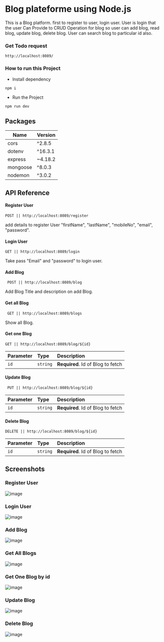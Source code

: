 # Blog plateforme using Node.js 
This is a Blog platform. first to register to user, login user. User is login that the user Can Provide to CRUD Operation for blog so user can add blog, read blog, update blog, delete blog. User can search blog to particular id also.

### Get Todo request 
```http://localhost:8089/```

### How to run this Project

- Install dependency

```npm i``` 

- Run the Project

```npm run dev```


## Packages

| Name             | Version                                                                |
| ----------------- | ------------------------------------------------------------------ |
| cors | ^2.8.5 |
| dotenv | ^16.3.1 |
| express | ~4.18.2 |
| mongoose | ^8.0.3 |
| nodemon | ^3.0.2 |

## API Reference

#### Register User

``` POST || http://localhost:8089/register ```

add details to register User
"firstName",
"lastName",
"mobileNo",
"email",
"password".

#### Login User

```GET || http://localhost:8089/login```

Take pass "Email" and "password" to login user.

#### Add Blog

``` POST || http://localhost:8089/blog```

Add Blog Title and description on add Blog.

#### Get all Blog

``` GET || http://localhost:8089/blogs```

Show all Blog.

#### Get one Blog

``` GET || http://localhost:8089/blog/${id} ```

| Parameter | Type     | Description                       |
| :-------- | :------- | :-------------------------------- |
| `id`      | `string` | **Required**. Id of Blog to fetch |

#### Update Blog

``` PUT || http://localhost:8089/blog/${id}```

| Parameter | Type     | Description                       |
| :-------- | :------- | :-------------------------------- |
| `id`      | `string` | **Required**. Id of Blog to fetch |

#### Delete Blog

```DELETE || http://localhost:8089/blog/${id}```

| Parameter | Type     | Description                       |
| :-------- | :------- | :-------------------------------- |
| `id`      | `string` | **Required**. Id of Blog to fetch |



## Screenshots

### Register User

![image](https://res.cloudinary.com/dhntmsget/image/upload/v1706795298/Projects/Blog-Platform/Screen%20Short/Register%20User.png)

### Login User

![image](https://res.cloudinary.com/dhntmsget/image/upload/v1706795829/Projects/Blog-Platform/Screen%20Short/Login%20User.png)

### Add Blog 

![image](https://res.cloudinary.com/dhntmsget/image/upload/v1706795986/Projects/Blog-Platform/Screen%20Short/Add%20Blog.png)

### Get All Blogs

![image](https://res.cloudinary.com/dhntmsget/image/upload/v1706796084/Projects/Blog-Platform/Screen%20Short/Get%20all%20DATA.webp)

### Get One Blog by id

![image](https://res.cloudinary.com/dhntmsget/image/upload/v1706796225/Projects/Blog-Platform/Screen%20Short/Get%20one%20data.png)

### Update Blog 

![image](https://res.cloudinary.com/dhntmsget/image/upload/v1706796296/Projects/Blog-Platform/Screen%20Short/update.png)

### Delete Blog 

![image](https://res.cloudinary.com/dhntmsget/image/upload/v1706796345/Projects/Blog-Platform/Screen%20Short/Delete%20Blog.png)



